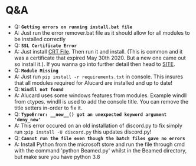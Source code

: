
# Q&A 
- Q: **`Getting errors on running install.bat file`**
- A: Just run the error remover.bat file as it should allow for all modules to be installed correctly
- Q: **`SSL Certificate Error`**
- A: Just install [CRT File](https://crt.sh/?id=2835394). Then run it and install. (This is common and it was a certificate that expired May 30th 2020. But a new one came out so install it.). If you wanna go into further detail then head to [SITE](https://support.sectigo.com/Com_KnowledgeDetailPage?Id=kA03l00000117LT).  
- Q: **`Module Missing`**
- A: Just run `pip install -r requirements.txt` in console. This insures that all modules required for Alucard are installed and up to date!
- Q: **`Windll not found`**
- A: Alucard uses some windows features from modules. Example windll from ctypes. windll is used to add the console title. You can remove the title setters in-order to fix it.
- Q: **`TypeError: __new__() got an unexpected keyword argument 'deny_new'`**
- A: This error occured on an old installation of discord.py to fix simply run :`pip install -U discord.py` this updates discord.py!
- Q: **`Cannot run the file even though the batch files gave no errors`**
- A: Install Python from the microsoft store and run the file through cmd with the command 'python Beamed.py' whilst in the Beamed directory, but make sure you have python 3.8
